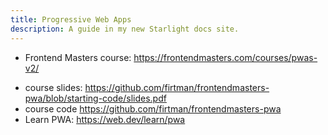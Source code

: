 ```yaml
---
title: Progressive Web Apps
description: A guide in my new Starlight docs site.
---
```


- Frontend Masters course: <https://frontendmasters.com/courses/pwas-v2/>

* course slides: <https://github.com/firtman/frontendmasters-pwa/blob/starting-code/slides.pdf>
* course code <https://github.com/firtman/frontendmasters-pwa>
* Learn PWA: <https://web.dev/learn/pwa>
